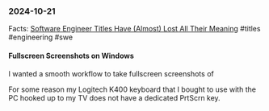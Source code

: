 ### 2024-10-21
Facts: [Software Engineer Titles Have (Almost) Lost All Their Meaning](https://www.trevorlasn.com/blog/software-engineer-titles-have-almost-lost-all-their-meaning) #titles #engineering #swe

#### Fullscreen Screenshots on Windows
I wanted a smooth workflow to take fullscreen screenshots of 

For some reason my Logitech K400 keyboard that I bought to use with the PC hooked up to my TV does not have a dedicated PrtScrn key. 